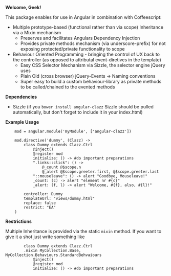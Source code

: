 **Welcome, Geek!**

This package enables for use in Angular in combination with Coffeescript:

* Multiple prototype-based (functional rather than via scope) Inheritance via a Mixin mechanism
	* Preserves and facilitates Angulars Dependency Injection
	* Provides private methods mechanism (via underscore-prefix) for not exposing protected/private functionality to scope
* Behaviour Oriented Programming - bringing the control of UX back to the controller (as opposed to attributal event-diretives in the template)
	* Easy CSS Selector Mechanism via Sizzle, the selector engine jQuery uses
	* Plain Old (cross browser) jQuery-Events -> Naming conventions
	* Super easy to build a custom behaviour-library as private methods to be called/chained to the evented methods

**Dependencies**

* Sizzle (if you `bower install angular-clazz` Sizzle should be pulled automatically, but don't forget to include it in your index.html)

**Example Usage**

```
	mod = angular.module('myModule', ['angular-clazz'])

	mod.directive('dummy', (Clazz) ->
		class Dummy extends Clazz.Ctrl
			@inject()
			@register mod
			initialize: () -> #do important preparations
			".links::click": () -> 
				@_count @$scope.n
				@_alert @$scope.greeter.first, @$scope.greeter.last
			"::mouseleave": () -> alert "Goodbye, Mouseleave!"
			_count: (c) -> alert "element nr #{c}"
			_alert: (f, l) -> alert "Welcome, #{f}, also, #{l}!"

		controller: Dummy
		templateUrl: "views/dummy.html"
		replace: false
		restrict: "EA"
	)
```

**Restrictions**

Multiple Inheritance is provided via the static `mixin` method. 
If you want to give it a shot just write something like

```
		class Dummy extends Clazz.Ctrl
		.mixin MyCollection.Base, MyCollection.Behaviours.StandardBehvaiours
			@inject()
			@register mod
			initialize: () -> #do important preparations

```